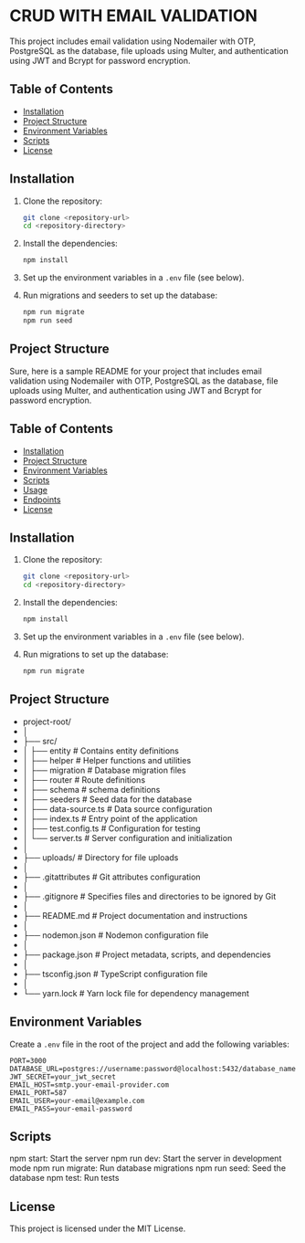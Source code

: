 # CRUD WITH EMAIL VALIDATION

This project includes email validation using Nodemailer with OTP, PostgreSQL as the database, file uploads using Multer, and authentication using JWT and Bcrypt for password encryption.

## Table of Contents

- [Installation](#installation)
- [Project Structure](#project-structure)
- [Environment Variables](#environment-variables)
- [Scripts](#scripts)
- [License](#license)

## Installation

1. Clone the repository:

    ```bash
    git clone <repository-url>
    cd <repository-directory>
    ```

2. Install the dependencies:

    ```bash
    npm install
    ```

3. Set up the environment variables in a `.env` file (see below).

4. Run migrations and seeders to set up the database:

    ```bash
    npm run migrate
    npm run seed
    ```

## Project Structure

Sure, here is a sample README for your project that includes email validation using Nodemailer with OTP, PostgreSQL as the database, file uploads using Multer, and authentication using JWT and Bcrypt for password encryption.


## Table of Contents

- [Installation](#installation)
- [Project Structure](#project-structure)
- [Environment Variables](#environment-variables)
- [Scripts](#scripts)
- [Usage](#usage)
- [Endpoints](#endpoints)
- [License](#license)

## Installation

1. Clone the repository:

    ```bash
    git clone <repository-url>
    cd <repository-directory>
    ```

2. Install the dependencies:

    ```bash
    npm install
    ```

3. Set up the environment variables in a `.env` file (see below).

4. Run migrations to set up the database:

    ```bash
    npm run migrate
 
    ```

## Project Structure

- project-root/
- │
- ├── src/
- │   ├── entity              # Contains entity definitions
- │   ├── helper              # Helper functions and utilities
- │   ├── migration           # Database migration files
- │   ├── router              # Route definitions
- │   ├── schema              # schema definitions
- │   ├── seeders             # Seed data for the database
- │   ├── data-source.ts      # Data source configuration
- │   ├── index.ts            # Entry point of the application
- │   ├── test.config.ts      # Configuration for testing
- │   └── server.ts           # Server configuration and initialization
- │
- ├── uploads/                # Directory for file uploads
- │
- ├── .gitattributes          # Git attributes configuration
- │
- ├── .gitignore              # Specifies files and directories to be ignored by Git
- │
- ├── README.md               # Project documentation and instructions
- │
- ├── nodemon.json            # Nodemon configuration file
- │
- ├── package.json            # Project metadata, scripts, and dependencies
- │
- ├── tsconfig.json           # TypeScript configuration file
- │
- └── yarn.lock               # Yarn lock file for dependency management






## Environment Variables

Create a `.env` file in the root of the project and add the following variables:

```env
PORT=3000
DATABASE_URL=postgres://username:password@localhost:5432/database_name
JWT_SECRET=your_jwt_secret
EMAIL_HOST=smtp.your-email-provider.com
EMAIL_PORT=587
EMAIL_USER=your-email@example.com
EMAIL_PASS=your-email-password
```

## Scripts
npm start: Start the server
npm run dev: Start the server in development mode
npm run migrate: Run database migrations
npm run seed: Seed the database
npm test: Run tests

## License
This project is licensed under the MIT License.

